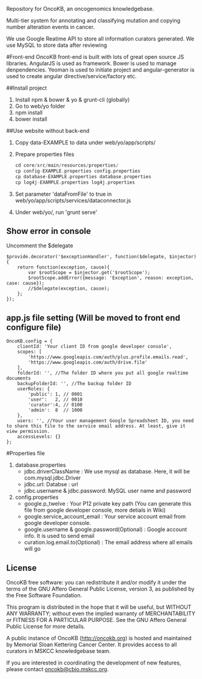 Repository for OncoKB, an oncogenomics knowledgebase.

Multi-tier system for annotating and classifying mutation and copying number alteration events in cancer.

We use Google Reatime API to store all information curators generated.
We use MySQL to store data after reviewing

#Front-end
OncoKB front-end is built with lots of great open source JS libraries. AngularJS is used as framework. Bower is used to manage denpendencies. Yeoman is used to initiate project and angular-generator is used to create angular directive/service/factory etc.

##Install project
1. Install npm & bower & yo & grunt-cli (globally)
2. Go to web/yo folder
3. npm install
4. bower install

##Use website without back-end
1. Copy data-EXAMPLE to data under web/yo/app/scripts/
2. Prepare properties files  
    ```c
    cd core/src/main/resources/properties/
    cp config-EXAMPLE.properties config.properties
    cp database-EXAMPLE.properties database.properties
    cp log4j-EXAMPLE.properties log4j.properties
    ```

3. Set parameter 'dataFromFile' to true in web/yo/app/scripts/services/dataconnector.js
4. Under web/yo/, run 'grunt serve'

## Show error in console
Uncomment the $delegate
`````````
$provide.decorator('$exceptionHandler', function($delegate, $injector){
    return function(exception, cause){
        var $rootScope = $injector.get('$rootScope');
        $rootScope.addError({message: 'Exception', reason: exception, case: cause});
        //$delegate(exception, cause);
    };
});
`````````

## app.js file setting (Will be moved to front end configure file)
```
OncoKB.config = {
    clientId: 'Your client ID from google developer console',
    scopes: [
        'https://www.googleapis.com/auth/plus.profile.emails.read',
        'https://www.googleapis.com/auth/drive.file'
    ],
    folderId: '', //The folder ID where you put all google realtime documents
    backupFolderId: '', //The backup folder ID
    userRoles: {
        'public': 1, // 0001
        'user':   2, // 0010
        'curator':4, // 0100
        'admin':  8  // 1000
    },
    users: '', //Your user management Google Spreadsheet ID, you need to share this file to the service email address. At least, give it view permission.
    accessLevels: {}
};
```

#Properties file
1. database.properties
    * jdbc.driverClassName : We use mysql as database. Here, it will be com.mysql.jdbc.Driver
    * jdbc.url: Databse : url
    * jdbc.username & jdbc.password: MySQL user name and password
2. config.properties
    * google.p_twelve : Your P12 private key path (You can generate this file from google developer console, more detials in Wiki)
    * google.service_account_email : Your service account email from google developer console.
    * google.username & google.password(Optional) : Google account info. It is used to send email
    * curation.log.email.to(Optional) : The email address where all emails will go


License
--------------------

OncoKB free software: you can redistribute it and/or modify it under the terms of the GNU Affero General Public License, version 3, as published by the Free Software Foundation.

This program is distributed in the hope that it will be useful, but WITHOUT ANY WARRANTY; without even the implied warranty of MERCHANTABILITY or FITNESS FOR A PARTICULAR PURPOSE. See the GNU Affero General Public License for more details.

A public instance of OncoKB (http://oncokb.org) is hosted and maintained by Memorial Sloan Kettering Cancer Center. It provides access to all curators in MSKCC knowledgebase team.

If you are interested in coordinating the development of new features, please contact oncokb@cbio.mskcc.org.
